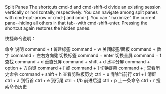 Split Panes
The shortcuts cmd-d and cmd-shift-d divide an existing session vertically or horizontally, respectively. 
You can navigate among split panes with cmd-opt-arrow or cmd-[ and cmd-]. 
You can "maximize" the current pane--hiding all others in that tab--with cmd-shift-enter. Pressing the shortcut again restores the hidden panes.


快捷命令说明：

命令	说明
command + t	新建标签
command + w	关闭标签/面板
command + 数字 command + 左右方向键	切换标签
command + enter	切换全屏
command + f	查找
command + d	垂直分屏
command + shift + d	水平分屏
command + option + 方向键 command + [ 或 command + ]	切换屏幕
command + ;	查看历史命令
command + shift + h	查看剪贴板历史
ctrl + u	清除当前行
ctrl + l	清屏
ctrl + a	到行首
ctrl + e	到行尾
ctrl + f/b	前进后退
ctrl + p	上一条命令
ctrl + r	搜索命令历史
